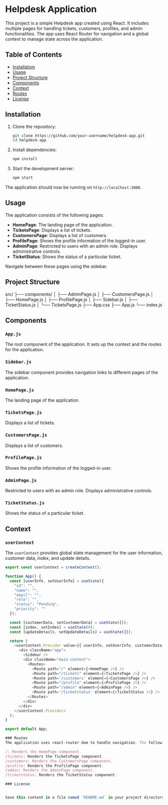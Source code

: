 # Helpdesk Application

This project is a simple Helpdesk app created using React. It includes multiple pages for handling tickets, customers, profiles, and admin functionalities. The app uses React Router for navigation and a global context to manage state across the application.

## Table of Contents
- [Installation](#installation)
- [Usage](#usage)
- [Project Structure](#project-structure)
- [Components](#components)
- [Context](#context)
- [Routes](#routes)
- [License](#license)

## Installation

1. Clone the repository:
    ```bash
    git clone https://github.com/your-username/helpdesk-app.git
    cd helpdesk-app
    ```

2. Install dependencies:
    ```bash
    npm install
    ```

3. Start the development server:
    ```bash
    npm start
    ```

The application should now be running on `http://localhost:3000`.

## Usage

The application consists of the following pages:
- **HomePage**: The landing page of the application.
- **TicketsPage**: Displays a list of tickets.
- **CustomersPage**: Displays a list of customers.
- **ProfilePage**: Shows the profile information of the logged-in user.
- **AdminPage**: Restricted to users with an admin role. Displays administrative controls.
- **TicketStatus**: Shows the status of a particular ticket.

Navigate between these pages using the sidebar.

## Project Structure

src/
├── components/
│ ├── AdminPage.js
│ ├── CustomersPage.js
│ ├── HomePage.js
│ ├── ProfilePage.js
│ ├── Sidebar.js
│ ├── TicketStatus.js
│ └── TicketsPage.js
├── App.css
├── App.js
└── index.js

## Components

### `App.js`

The root component of the application. It sets up the context and the routes for the application.

### `Sidebar.js`

The sidebar component provides navigation links to different pages of the application.

### `HomePage.js`

The landing page of the application.

### `TicketsPage.js`

Displays a list of tickets.

### `CustomersPage.js`

Displays a list of customers.

### `ProfilePage.js`

Shows the profile information of the logged-in user.

### `AdminPage.js`

Restricted to users with an admin role. Displays administrative controls.

### `TicketStatus.js`

Shows the status of a particular ticket.

## Context

### `userContext`

The `userContext` provides global state management for the user information, customer data, index, and update details.

```javascript
export const userContext = createContext();

function App() {
  const [userInfo, setUserInfo] = useState({
    "id": "",
    "name": "",
    "email": "",
    "role": "",
    "status": "Pending",
    "priority": ""
  });

  const [customerData, setCustomerData] = useState([]);
  const [index, setIndex] = useState(0);
  const [updateDetails, setUpdateDetails] = useState({});

  return (
    <userContext.Provider value={{ userInfo, setUserInfo, customerData, setCustomerData, index, setIndex, updateDetails, setUpdateDetails }}>
      <div className="app">
        <Sidebar />
        <div className="main-content">
          <Routes>
            <Route path="/" element={<HomePage />} />
            <Route path="/tickets" element={<TicketsPage />} />
            <Route path='/customers' element={<CustomersPage />} />
            <Route path="/profile" element={<ProfilePage />} />
            <Route path="/admin" element={<AdminPage />} />
            <Route path='/ticketstatus' element={<TicketStatus />} />
          </Routes>
        </div>
      </div>
    </userContext.Provider>
  );
}

export default App;

### Routes
The application uses react-router-dom to handle navigation. The following routes are defined:

/: Renders the HomePage component.
/tickets: Renders the TicketsPage component.
/customers: Renders the CustomersPage component.
/profile: Renders the ProfilePage component.
/admin: Renders the AdminPage component.
/ticketstatus: Renders the TicketStatus component.

### License


Save this content in a file named `README.md` in your project directory.
